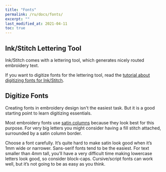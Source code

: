 ```yaml
---
title: "Fonts"
permalink: /ru/docs/fonts/
excerpt: ""
last_modified_at: 2021-04-11
toc: true
---
```

## Ink/Stitch Lettering Tool
Ink/Stitch comes with a lettering tool, which generates nicely routed embroidery text.

If you want to digitize fonts for the lettering tool, read the [tutorial about digitizing fonts for Ink/Stitch](/tutorials/font-creation/).

## Digitize Fonts
Creating fonts in embroidery design isn't the easiest task. But it is a good starting point to learn digitizing essentials.

Most embroidery fonts use [satin columns](/docs/stitches/satin-column/) because they look best for this purpose. For very big letters you might consider having a fill stitch attached, surrounded by a satin column border.

Choose a font carefully. It’s quite hard to make satin look good when it’s 1mm wide or narrower. Sans-serif fonts tend to be the easiest. For text smaller than 4mm tall, you’ll have a very difficult time making lowercase letters look good, so consider block-caps. Cursive/script fonts can work well, but it’s not going to be as easy as you think.
